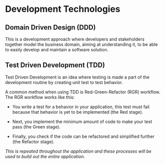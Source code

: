 # Development Technologies

## Domain Driven Design (DDD)

This is a development approach where developers and stakeholders together model the business domain, aiming at understanding it, to be able to easily develop and maintain a software solution.

## Test Driven Development (TDD)

Test Driven Development is an idea where testing is made a part of the development routine by creating unit test to test behavior.

A common method when using TDD is Red-Green-Refactor (RGR) workflow. The RGR workflow works like this:

* You write a test for a behavior in your application, this test must fail because that behavior is yet to be implemented (the Red stage).

* Next, you implement the minimum amount of code to make your test pass (the Green stage).

* Finally, you check if the code can be refactored and simplified further (the Refactor stage).

_This is repeated throughout the application and these processes will be used to build out the entire application._


<!-- Great Docs so far, will continue with it later -->
<!-- Taking a break on writing docs and writing some useful Unit Tests -->